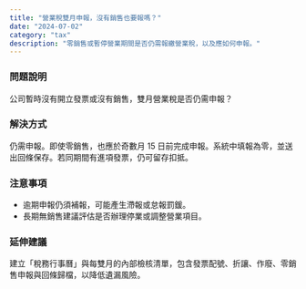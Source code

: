 ```yaml
---
title: "營業稅雙月申報，沒有銷售也要報嗎？"
date: "2024-07-02"
category: "tax"
description: "零銷售或暫停營業期間是否仍需報繳營業稅，以及應如何申報。"
---
```


### 問題說明
公司暫時沒有開立發票或沒有銷售，雙月營業稅是否仍需申報？

### 解決方式
仍需申報。即使零銷售，也應於奇數月 15 日前完成申報。系統中填報為零，並送出回條保存。若同期間有進項發票，仍可留存扣抵。

### 注意事項
- 逾期申報仍須補報，可能產生滯報或怠報罰鍰。
- 長期無銷售建議評估是否辦理停業或調整營業項目。

### 延伸建議
建立「稅務行事曆」與每雙月的內部檢核清單，包含發票配號、折讓、作廢、零銷售申報與回條歸檔，以降低遺漏風險。

